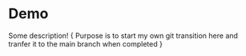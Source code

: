 # Demo

Some description!
{ Purpose is to start my own git transition here and tranfer it to the main branch when completed
}
